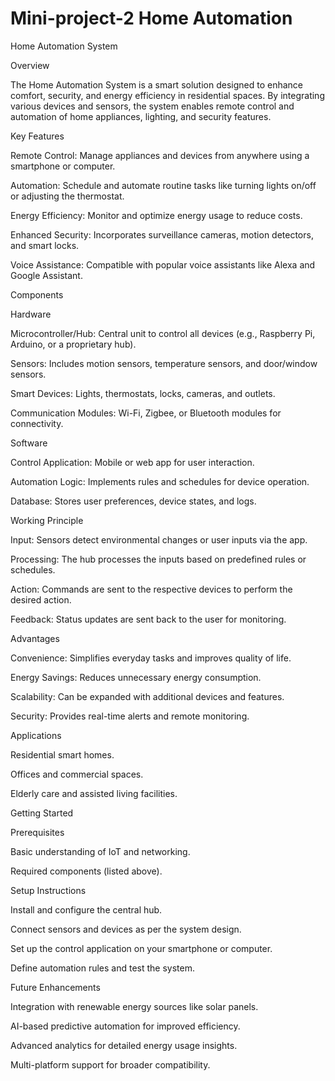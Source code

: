 # Mini-project-2 Home Automation
Home Automation System

Overview

The Home Automation System is a smart solution designed to enhance comfort, security, and energy efficiency in residential spaces. By integrating various devices and sensors, the system enables remote control and automation of home appliances, lighting, and security features.

Key Features

Remote Control: Manage appliances and devices from anywhere using a smartphone or computer.

Automation: Schedule and automate routine tasks like turning lights on/off or adjusting the thermostat.

Energy Efficiency: Monitor and optimize energy usage to reduce costs.

Enhanced Security: Incorporates surveillance cameras, motion detectors, and smart locks.

Voice Assistance: Compatible with popular voice assistants like Alexa and Google Assistant.

Components

Hardware

Microcontroller/Hub: Central unit to control all devices (e.g., Raspberry Pi, Arduino, or a proprietary hub).

Sensors: Includes motion sensors, temperature sensors, and door/window sensors.

Smart Devices: Lights, thermostats, locks, cameras, and outlets.

Communication Modules: Wi-Fi, Zigbee, or Bluetooth modules for connectivity.

Software

Control Application: Mobile or web app for user interaction.

Automation Logic: Implements rules and schedules for device operation.

Database: Stores user preferences, device states, and logs.

Working Principle

Input: Sensors detect environmental changes or user inputs via the app.

Processing: The hub processes the inputs based on predefined rules or schedules.

Action: Commands are sent to the respective devices to perform the desired action.

Feedback: Status updates are sent back to the user for monitoring.

Advantages

Convenience: Simplifies everyday tasks and improves quality of life.

Energy Savings: Reduces unnecessary energy consumption.

Scalability: Can be expanded with additional devices and features.

Security: Provides real-time alerts and remote monitoring.

Applications

Residential smart homes.

Offices and commercial spaces.

Elderly care and assisted living facilities.

Getting Started

Prerequisites

Basic understanding of IoT and networking.

Required components (listed above).

Setup Instructions

Install and configure the central hub.

Connect sensors and devices as per the system design.

Set up the control application on your smartphone or computer.

Define automation rules and test the system.

Future Enhancements

Integration with renewable energy sources like solar panels.

AI-based predictive automation for improved efficiency.

Advanced analytics for detailed energy usage insights.

Multi-platform support for broader compatibility.
